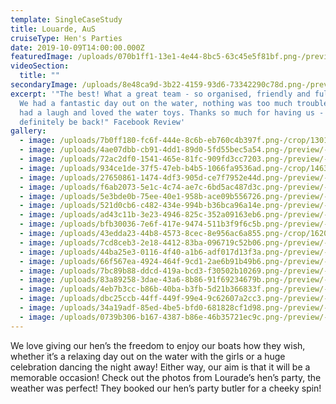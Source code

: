 ```yaml
---
template: SingleCaseStudy
title: Louarde, AuS
cruiseType: Hen's Parties
date: 2019-10-09T14:00:00.000Z
featuredImage: /uploads/070b1ff1-13e1-4e44-8bc5-63c45e5f81bf.png-/preview/-/enhance/42/
videoSection:
  title: ""
secondaryImage: /uploads/8e48ca9d-3b22-4159-93d6-73342290c78d.png-/preview/-/enhance/50/
excerpt: '"The best! What a great team - so organised, friendly and full of fun!
  We had a fantastic day out on the water, nothing was too much trouble, we all
  had a laugh and loved the water toys. Thanks so much for having us - we will
  definitely be back!" Facebook Review'
gallery:
  - image: /uploads/7b0ff180-fc6f-444e-8c6b-eb760c4b397f.png-/crop/1301x1080/319,0/-/preview/-/enhance/42/
  - image: /uploads/4ae07dbb-cb91-4dd1-89d0-5fd55bec5a54.png-/preview/-/enhance/50/
  - image: /uploads/72ac2df0-1541-465e-81fc-909fd3cc7203.png-/preview/-/enhance/50/
  - image: /uploads/934ce1de-37f5-47eb-b4b5-1066fa9536ad.png-/crop/1463x1080/157,0/-/preview/-/enhance/50/
  - image: /uploads/27650861-1474-4df3-905d-ce7f7952e44d.png-/preview/-/enhance/50/
  - image: /uploads/f6ab2073-5e1c-4c74-ae7c-6bd5ac487d3c.png-/preview/-/enhance/38/
  - image: /uploads/5e3bde0b-75ee-40e1-958b-ace09b556726.png-/preview/-/enhance/50/
  - image: /uploads/521d0cb6-c482-434e-994b-b36bca96a14e.png-/preview/-/enhance/50/
  - image: /uploads/ad43c11b-3e23-4946-825c-352a09163eb6.png-/preview/-/enhance/16/
  - image: /uploads/bfb30036-7e6f-417e-9474-511b3f9f6c5b.png-/preview/-/enhance/38/
  - image: /uploads/43edda23-44b8-4573-8cec-8e956ac6a855.png-/crop/1620x1029/0,0/-/preview/-/enhance/50/
  - image: /uploads/7cd8ceb3-2e18-4412-83ba-096719c52b06.png-/preview/-/enhance/13/
  - image: /uploads/44ba25e3-0116-4f40-a1b6-adf017d13f3a.png-/preview/-/enhance/38/
  - image: /uploads/66f567ea-4924-464f-9cd1-2ae6b91b49b6.png-/preview/-/enhance/17/
  - image: /uploads/7bc89b88-ddcd-419a-bcd3-f30502b10269.png-/preview/-/enhance/25/
  - image: /uploads/83a89258-3dae-43a6-8b86-91f69234679b.png-/preview/-/enhance/50/
  - image: /uploads/4eb7b3cc-b86b-40ba-b3fb-5d21b366833f.png-/preview/-/enhance/50/
  - image: /uploads/dbc25ccb-44ff-449f-99e4-9c62607a2cc3.png-/preview/-/enhance/50/
  - image: /uploads/34a19adf-85ed-4be5-bfd0-681828cf1d98.png-/preview/-/enhance/41/
  - image: /uploads/0739b306-b167-4387-b86e-46b35721ec9c.png-/preview/-/enhance/22/
---
```

We love giving our hen’s the freedom to enjoy our boats how they wish, whether it’s a relaxing day out on the water with the girls or a huge celebration dancing the night away! Either way, our aim is that it will be a memorable occasion! Check out the photos from Lourade’s hen’s party, the weather was perfect! They booked our hen’s party butler for a cheeky spin!